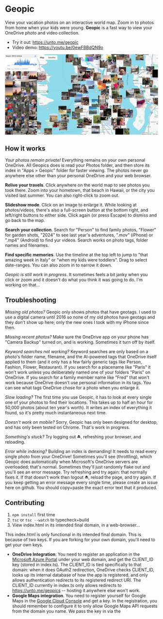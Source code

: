 # Geopic

View your vacation photos on an interactive world map. Zoom in to photos from home when your kids were young. **Geopic** is a fast way to view your OneDrive photo and video collection.
* Try it out: https://unto.me/geopic
* Video demo: https://youtu.be/0ewFBBdQN9o

![Geopic Preview](preview.jpg)

## How it works

*Your photos remain private!* Everything remains on your own personal OneDrive. All Geopics does is read your Photos folder, and then store its index in "Apps > Geopic" folder for faster viewing. The photos never go anywhere else other than your personal OneDrive and your web browser.

**Relive your travels**. Click anywhere on the world map to see photos you took there. Zoom into your hometown, that beach in Hawaii, or the city you visited last summer. You can also right-click to zoom out.

**Slideshow mode**. Click on an image to enlarge it. While looking at photos/videos, there's also a full-screen button at the bottom right, and left/right buttons to either side. Click again (or press Escape) to dismiss and go back to the map.

**Search your collection**. Search for "Person" to find family photos, "Flower" for garden shots, "2024" to see last year's adventures, ".mov" (iPhone) or ".mp4" (Android) to find yur videos. Search works on photo tags, folder names and filenames.

**Find specific memories**. Use the timeline at the top left to jump to "that amazing week in Italy" or "when my kids were toddlers". Drag to select date-ranges. You can also zoom in to narrow it down.

*Geopic is still work in progress*. It sometimes feels a bit janky when you click or zoom and it doesn't do what you think it was going to do. I'm working on that...

## Troubleshooting

*Missing old photos?* Geopic only shows photos that have geotags. I used to use a digital camera until 2016 so none of my old photos have geotags and they don't show up here; only the new ones I took with my iPhone since then.

*Missing recent photos?* Make sure the OneDrive app on your phone has "Camera Backup" turned on, and is working. Sometimes it turn off by itself.

*Keyword searches not working?* Keyword searches are only based on a photo's folder name, filename, and the AI-powered tags that OneDrive itself applied to them (and it only has a few fairly generic tags like Person, Fashion, Flower, Restaurant). If you search for a placename like "Paris" it won't work unless you deliberately named one of your folders "Paris" on OneDrive. If you search for a family member name like "Fred" that won't work because OneDrive doesn't use personal information in its tags. You can see what tags OneDrive chose for a photo when you enlarge it.

*Slow loading?* The first time you use Geopic, it has to look at every single one of your photos to find their locations. This takes up to half an hour for 50,000 photos (about ten year's worth). It writes an index of everything it found, so it's pretty much instantaneous next time.

*Doesn't work on mobile?* Sorry, Geopic has only been designed for desktop, and has only been tested on Chrome. That's work in progress.

*Something's stuck?* Try logging out ⏏, refreshing your browser, and reloading.

*Error while indexing?* Building an index is demanding! It needs to read every single photo from your OneDrive! Sometimes you'll see (throttling), which Geopic does automatically when Microsoft's OneDrive servers are overloaded; that's normal. Sometimes they'll just randomly flake out and you'll see an error message. Try refreshing and try again: that normally fixes it. If that doesn't work then logout ⏏, reload the page, and try again. If you keep getting an error message every single time, please create an issue here on github. You should copy+paste the exact error text that it produced.


## Contributing

1. `npm install` first time
2. `tsc` or `tsc --watch` to typecheck+build
3. View index.html in its intended final domain, in a web-browser...

This index.html is only functional in its intended final domain. This is because of two keys. If you are forking for your own domain, you'll need to get your own keys.
* **OneDrive Integration**: You need to register an application in the [Microsoft Azure Portal](https://portal.azure.com/) under your web domain, and get the CLIENT_ID key (stored in index.ts). The CLIENT_ID is tied specifically to that domain: when it does OAuth2 redirection, OneDrive checks CLIENT_ID, looks up its internal database of how the app is registered, and only allows authentication redirects to its registered redirect URI. The CLIENT_ID currently in index.ts only allows redirects to https://unto.me/geopics -- hosting it anywhere else won't work.
* **Google Maps integration**. You need to register yourself for Google Maps in the [Google Cloud Console](https://console.cloud.google.com/) and get a key. In the registration, you should remember to configure it to only allow Google Maps API requests from the domain you name. We pass the key in via the <script/> tag in index.html. The key currently in index.html only allows Google Maps API requests from https://unto.me/geopics -- hosting it anywhere else won't allow the Google Maps API calls to work.

